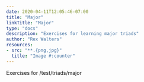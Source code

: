 ```yaml
---
date: 2020-04-11T12:05:46-07:00
title: "Major"
linkTitle: "Major"
type: "docs"
description: "Exercises for learning major triads"
author: "Rex Walters"
resources:
- src: "**.{png,jpg}"
  title: "Image #:counter"
---
```


Exercises for /test/triads/major
